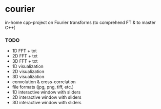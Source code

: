 # courier
in-home cpp-project on Fourier transforms (to comprehend FT & to master C++)

### TODO

- 1D FFT + txt
- 2D FFT + txt
- 3D FFT + txt
- 1D visualization
- 2D visualization
- 3D visualization
- convolution & cross-correlation
- file formats (jpg, png, tiff, etc.)
- 1D interactive window with sliders
- 2D interactive window with sliders
- 3D interactive window with sliders
